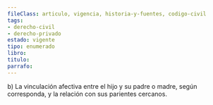 ```yaml
---
fileClass: articulo, vigencia, historia-y-fuentes, codigo-civil
tags:
- derecho-civil
- derecho-privado
estado: vigente
tipo: enumerado
libro:
titulo:
parrafo:
---
```

b) La vinculación afectiva entre el hijo y su padre o madre, según corresponda, y la relación con sus parientes cercanos.